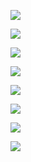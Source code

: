 

![](https://gitee.com/hxc8/images7/raw/master/img/202407190022173.jpg)



![](https://gitee.com/hxc8/images7/raw/master/img/202407190022375.jpg)



![](https://gitee.com/hxc8/images7/raw/master/img/202407190022537.jpg)



![](https://gitee.com/hxc8/images7/raw/master/img/202407190022970.jpg)





![](https://gitee.com/hxc8/images7/raw/master/img/202407190022471.jpg)







![](https://gitee.com/hxc8/images7/raw/master/img/202407190022156.jpg)



![](https://gitee.com/hxc8/images7/raw/master/img/202407190022234.jpg)



![](https://gitee.com/hxc8/images7/raw/master/img/202407190022493.jpg)

